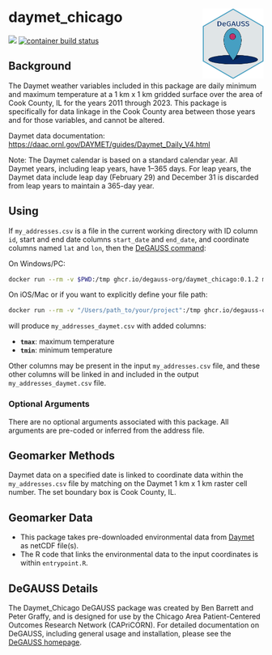 # daymet_chicago <a href='https://degauss.org'><img src='https://github.com/degauss-org/degauss_hex_logo/raw/main/PNG/degauss_hex.png' align='right' height='138.5' /></a>

[![](https://img.shields.io/github/v/release/degauss-org/daymet?color=469FC2&label=version&sort=semver)](https://github.com/degauss-org/daymet/releases)
[![container build status](https://github.com/degauss-org/daymet/workflows/build-deploy-release/badge.svg)](https://github.com/degauss-org/daymet/actions/workflows/build-deploy-release.yaml)

## Background

The Daymet weather variables included in this package are daily minimum and maximum temperature at a 1 km x 1 km gridded surface over the area of Cook County, IL for the years 2011 through 2023. This package is specifically for data linkage in the Cook County area between those years and for those variables, and cannot be altered.

Daymet data documentation: https://daac.ornl.gov/DAYMET/guides/Daymet_Daily_V4.html

Note: The Daymet calendar is based on a standard calendar year. All Daymet years, including leap years, have 1–365 days. For leap years, the Daymet data include leap day (February 29) and December 31 is discarded from leap years to maintain a 365-day year.

## Using

If `my_addresses.csv` is a file in the current working directory with ID column `id`, start and end date columns `start_date` and `end_date`, and coordinate columns named `lat` and `lon`, then the [DeGAUSS command](https://degauss.org/using_degauss.html#DeGAUSS_Commands):

On Windows/PC:

```sh
docker run --rm -v $PWD:/tmp ghcr.io/degauss-org/daymet_chicago:0.1.2 my_addresses.csv
```

On iOS/Mac or if you want to explicitly define your file path:

```sh
docker run --rm -v "/Users/path_to/your/project":/tmp ghcr.io/degauss-org/daymet_chicago:0.1.2 my_addresses.csv
```

will produce `my_addresses_daymet.csv` with added columns:

- **`tmax`**: maximum temperature
- **`tmin`**: minimum temperature

Other columns may be present in the input `my_addresses.csv` file, and these other columns will be linked in and included in the output `my_addresses_daymet.csv` file.

### Optional Arguments

There are no optional arguments associated with this package. All arguments are pre-coded or inferred from the address file.

## Geomarker Methods

Daymet data on a specified date is linked to coordinate data within the `my_addresses.csv` file by matching on the Daymet 1 km x 1 km raster cell number. The set boundary box is Cook County, IL.

## Geomarker Data

- This package takes pre-downloaded environmental data from [Daymet](https://daymet.ornl.gov/) as netCDF file(s).
- The R code that links the environmental data to the input coordinates is within `entrypoint.R`.

## DeGAUSS Details

The Daymet_Chicago DeGAUSS package was created by Ben Barrett and Peter Graffy, and is designed for use by the Chicago Area Patient-Centered Outcomes Research Network (CAPriCORN).
For detailed documentation on DeGAUSS, including general usage and installation, please see the [DeGAUSS homepage](https://degauss.org).